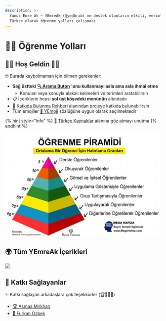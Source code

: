 ```yaml
---
description: >-
  Yunus Emre Ak ~ YEmreAk (@yedhrab) ve destek olanların etkili, verimli ve
  Türkçe olarak öğrenme yolları çalışması
---
```


# 👨‍🏫 Öğrenme Yolları

## 🙋‍♀️ Hoş Geldin 🙋‍♂️

🤓 Burada kaybolmaman için bilmen gerekenler:

* **Sağ üstteki** [**🔍 Arama Buton**](https://learn.yemreak.com/?=q) **'unu kullanmayı asla ama asla ihmal etme**
  * Konuları veya konuyla alakalı kelimeleri ve terimleri aratabilirsin
* 📋 İçeriklerin hepsi **sol üst köşedeki menünün** altındadır
* [💖 Katkıda Bulunma Rehberi](https://lib.yemreak.com/contributing) alanından projeye katkıda bulunabilirsin
* Tüm emojiler [🚀 YEmoji](https://emoji.yemreak.com/) sözlüğüne uygun olarak seçilmektedir

{% hint style="info" %}
[🌙 Türkçe Kaynaklar](https://turkcekaynaklar.com/) alanına göz atmayı unutma
{% endhint %}

![](.gitbook/assets/image%20%281%29.png)

## 🌍 Tüm YEmreAk İçerikleri

![](https://drive.google.com/uc?id=1LZoJzZyY_uYbl3zCxk6ZtZPaDiMHglMv)

## 🤝 Katkı Sağlayanlar

✨ Katkı sağlayan arkadaşlara çok teşekkürler \(🏆🥇🥈🥉\)

* [🏆 Asmaa Mirkhan](https://asmaamir.com)
* [🥈 Furkan Özbek](https://furkanozbek.com)

